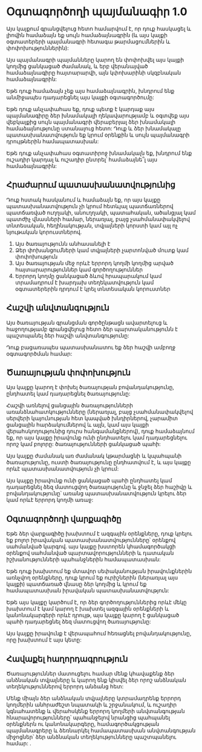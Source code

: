 # Օգտագործողի պայմանագիր 1.0

Այս կայքում գրանցվելուց հետո համարվում է, որ դուք հասկացել և լիովին համաձայն եք սույն համաձայնագրին (և այս կայքի օգտատերերի պայմանագրի հետագա թարմացումներին և փոփոխություններին):

Այս պայմանագրի պայմանները կարող են փոփոխվել այս կայքի կողմից ցանկացած ժամանակ, և երբ վերանայված համաձայնագիրը հայտարարվի, այն կփոխարինի սկզբնական համաձայնագրին:

Եթե ​​դուք համաձայն չեք այս համաձայնագրին, խնդրում ենք անմիջապես դադարեցնել այս կայքի օգտագործումը:

Եթե ​​դուք անչափահաս եք, դուք պետք է կարդաք այս պայմանագիրը ձեր խնամակալի ղեկավարությամբ և օգտվեք այս վեբկայքից սույն պայմանագրի վերաբերյալ ձեր խնամակալի համաձայնությունը ստանալուց հետո: Դուք և ձեր խնամակալը պատասխանատվություն եք կրում օրենքին և սույն պայմանագրի դրույթներին համապատասխան:

Եթե ​​դուք անչափահաս օգտատիրոջ խնամակալն եք, խնդրում ենք ուշադիր կարդալ և ուշադիր ընտրել՝ համաձայնե՞լ այս համաձայնագրին:

## Հրաժարում պատասխանատվությունից

Դուք հստակ հասկանում և համաձայն եք, որ այս կայքը պատասխանատվություն չի կրում հետևյալ պատճառներով պատճառված ուղղակի, անուղղակի, պատահական, ածանցյալ կամ պատժիչ վնասների համար, ներառյալ, բայց չսահմանափակվելով տնտեսական, հեղինակության, տվյալների կորստի կամ այլ ոչ նյութական կորուստներով.

1. Այս ծառայությունն անհասանելի է
1. Ձեր փոխանցումների կամ տվյալների չարտոնված մուտք կամ փոփոխություն
1. Այս ծառայության մեջ որևէ երրորդ կողմի կողմից արված հայտարարություններ կամ գործողություններ
1. Երրորդ կողմը ցանկացած ձևով հրապարակում կամ տրամադրում է խարդախ տեղեկատվություն կամ օգտատերերին դրդում է կրել տնտեսական կորուստներ

## Հաշվի անվտանգություն

Այս ծառայության գրանցման գործընթացն ավարտելուց և հաջողությամբ գրանցվելուց հետո ձեր պարտականությունն է պաշտպանել ձեր հաշվի անվտանգությունը:

Դուք բացառապես պատասխանատու եք ձեր հաշվի ամբողջ օգտագործման համար:

## Ծառայության փոփոխություն

Այս կայքը կարող է փոխել ծառայության բովանդակությունը, ընդհատել կամ դադարեցնել ծառայությունը:

Հաշվի առնելով ցանցային ծառայությունների առանձնահատկությունները (ներառյալ, բայց չսահմանափակվելով սերվերի կայունության հետ կապված խնդիրներով, չարամիտ ցանցային հարձակումներով և այլն, կամ այս կայքի վերահսկողությունից դուրս հանգամանքներով), դուք համաձայնում եք, որ այս կայքը իրավունք ունի ընդհատելու կամ դադարեցնելու որոշ կամ բոլորը: ծառայությունների ցանկացած պահի:

Այս կայքը ժամանակ առ ժամանակ կթարմացնի և կպահպանի ծառայությունը, ուստի ծառայությունը ընդհատվում է, և այս կայքը որևէ պատասխանատվություն չի կրում:

Այս կայքը իրավունք ունի ցանկացած պահի ընդհատել կամ դադարեցնել ձեզ մատուցվող ծառայությունը և ջնջել ձեր հաշիվը և բովանդակությունը՝ առանց պատասխանատվություն կրելու ձեր կամ որևէ երրորդ կողմի առաջ:

## Օգտագործողի վարքագիծը

Եթե ​​ձեր վարքագիծը խախտում է ազգային օրենքները, դուք կրելու եք բոլոր իրավական պատասխանատվությունները՝ օրենքով սահմանված կարգով. այս կայքը խստորեն կհամագործակցի օրենքով սահմանված պարտավորությունների և դատական ​​իշխանությունների պահանջներին համապատասխան:

Եթե ​​դուք խախտում եք մտավոր սեփականության իրավունքներին առնչվող օրենքները, դուք կրում եք ուրիշներին (ներառյալ այս կայքի) պատճառած վնասը ձեր կողմից և կրում եք համապատասխան իրավական պատասխանատվություն:

Եթե ​​այս կայքը կարծում է, որ ձեր գործողություններից որևէ մեկը խախտում է կամ կարող է խախտել ազգային օրենքների և կանոնակարգերի որևէ դրույթ, այս կայքը կարող է ցանկացած պահի դադարեցնել ձեզ մատուցվող ծառայությունը:

Այս կայքը իրավունք է վերապահում հեռացնել բովանդակությունը, որը խախտում է այս կետը:

## Հավաքել հաղորդագրություն

Ծառայություններ մատուցելու համար մենք կհավաքենք ձեր անձնական տվյալները և կարող ենք կիսվել ձեր որոշ անձնական տեղեկություններով երրորդ անձանց հետ:

Մենք միայն ձեր անձնական տվյալները կտրամադրենք երրորդ կողմերին անհրաժեշտ նպատակի և շրջանակում, և ուշադիր կգնահատենք և վերահսկենք երրորդ կողմերի անվտանգության հնարավորությունները՝ պահանջելով նրանցից պահպանել օրենքներն ու կանոնակարգերը, համագործակցության պայմանագրերը և ձեռնարկել համապատասխան անվտանգության միջոցներ՝ ձեր անձնական տեղեկությունները պաշտպանելու համար: .
